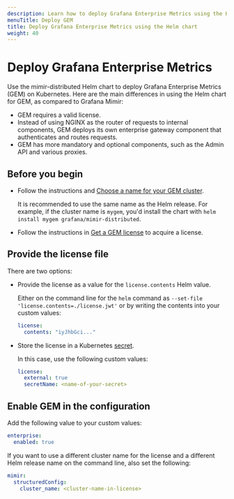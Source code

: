 ```yaml
---
description: Learn how to deploy Grafana Enterprise Metrics using the Helm chart.
menuTitle: Deploy GEM
title: Deploy Grafana Enterprise Metrics using the Helm chart
weight: 40
---
```


# Deploy Grafana Enterprise Metrics

Use the mimir-distributed Helm chart to deploy Grafana Enterprise Metrics (GEM) on Kubernetes. Here are the main differences in using the Helm chart for GEM, as compared to Grafana Mimir:

- GEM requires a valid license.
- Instead of using NGINX as the router of requests to internal components, GEM deploys its own enterprise gateway component that authenticates and routes requests.
- GEM has more mandatory and optional components, such as the Admin API and various proxies.

## Before you begin

- Follow the instructions and [Choose a name for your GEM cluster](https://grafana.com/docs/enterprise-metrics/<GEM_VERSION>/setup/#choose-a-name-for-your-gem-cluster).

  It is recommended to use the same name as the Helm release. For example, if the cluster name is `mygem`, you'd install the chart with `helm install mygem grafana/mimir-distributed`.

- Follow the instructions in [Get a GEM license](https://grafana.com/docs/enterprise-metrics/<GEM_VERSION>/setup/#get-a-gem-license) to acquire a license.

## Provide the license file

There are two options:

- Provide the license as a value for the `license.contents` Helm value.

  Either on the command line for the `helm` command as `--set-file 'license.contents=./license.jwt'` or by writing the contents into your custom values:

  ```yaml
  license:
    contents: "iyJhbGci..."
  ```

- Store the license in a Kubernetes [secret](https://kubernetes.io/docs/concepts/configuration/secret/).

  In this case, use the following custom values:

  ```yaml
  license:
    external: true
    secretName: <name-of-your-secret>
  ```

## Enable GEM in the configuration

Add the following value to your custom values:

```yaml
enterprise:
  enabled: true
```

If you want to use a different cluster name for the license and a different Helm release name on the command line, also set the following:

```yaml
mimir:
  structuredConfig:
    cluster_name: <cluster-name-in-license>
```

